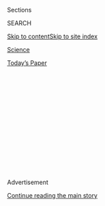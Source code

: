 <div id="app">

<div>

<div>

<div>

<div class="NYTAppHideMasthead css-1q2w90k e1suatyy0">

<div class="section css-ui9rw0 e1suatyy2">

<div class="css-eph4ug er09x8g0">

<div class="css-6n7j50">

</div>

<span class="css-1dv1kvn">Sections</span>

<div class="css-10488qs">

<span class="css-1dv1kvn">SEARCH</span>

</div>

[Skip to content](#site-content)[Skip to site
index](#site-index)

</div>

<div id="masthead-section-label" class="css-1wr3we4 eaxe0e00">

[Science](https://www.nytimes.com/section/science)

</div>

<div class="css-10698na e1huz5gh0">

</div>

</div>

<div id="masthead-bar-one" class="section hasLinks css-15hmgas e1csuq9d3">

<div class="css-uqyvli e1csuq9d0">

</div>

<div class="css-1uqjmks e1csuq9d1">

</div>

<div class="css-9e9ivx">

[](https://myaccount.nytimes.com/auth/login?response_type=cookie&client_id=vi)

</div>

<div class="css-1bvtpon e1csuq9d2">

[Today’s
Paper](https://www.nytimes.com/section/todayspaper)

</div>

</div>

</div>

</div>

<div data-aria-hidden="false">

<div id="site-content" data-role="main">

<div>

<div class="css-1aor85t" style="opacity:0.000000001;z-index:-1;visibility:hidden">

<div class="css-1hqnpie">

<div class="css-epjblv">

<span class="css-17xtcya">[Science](/section/science)</span><span class="css-x15j1o">|</span><span class="css-fwqvlz">Trump’s
NASA Nominee, Jim Bridenstine, Confirmed by Senate on Party-Line
Vote</span>

</div>

<div class="css-k008qs">

<div class="css-1iwv8en">

<span class="css-18z7m18"></span>

<div>

</div>

</div>

<span class="css-1n6z4y">https://nyti.ms/2K0LBQb</span>

<div class="css-1705lsu">

<div class="css-4xjgmj">

<div class="css-4skfbu" data-role="toolbar" data-aria-label="Social Media Share buttons, Save button, and Comments Panel with current comment count" data-testid="share-tools">

  - 
  - 
  - 
  - 
    
    <div class="css-6n7j50">
    
    </div>

  - 

</div>

</div>

</div>

</div>

</div>

</div>

<div id="NYT_TOP_BANNER_REGION" class="css-13pd83m">

</div>

<div id="top-wrapper" class="css-1sy8kpn">

<div id="top-slug" class="css-l9onyx">

Advertisement

</div>

[Continue reading the main
story](#after-top)

<div class="ad top-wrapper" style="text-align:center;height:100%;display:block;min-height:250px">

<div id="top" class="place-ad" data-position="top" data-size-key="top">

</div>

</div>

<div id="after-top">

</div>

</div>

<div id="sponsor-wrapper" class="css-1hyfx7x">

<div id="sponsor-slug" class="css-19vbshk">

Supported by

</div>

[Continue reading the main
story](#after-sponsor)

<div id="sponsor" class="ad sponsor-wrapper" style="text-align:center;height:100%;display:block">

</div>

<div id="after-sponsor">

</div>

</div>

<div class="css-1vkm6nb ehdk2mb0">

# Trump’s NASA Nominee, Jim Bridenstine, Confirmed by Senate on Party-Line Vote

</div>

<div class="css-79elbk" data-testid="photoviewer-wrapper">

<div class="css-z3e15g" data-testid="photoviewer-wrapper-hidden">

</div>

<div class="css-1a48zt4 ehw59r15" data-testid="photoviewer-children">

![<span class="css-16f3y1r e13ogyst0" data-aria-hidden="true">Jim
Bridenstine, a Republican congressman from Oklahoma, will be the first
elected official to lead
NASA.</span><span class="css-cnj6d5 e1z0qqy90" itemprop="copyrightHolder"><span class="css-1ly73wi e1tej78p0">Credit...</span><span><span>Joel
Kowsky/NASA</span></span></span>](https://static01.nyt.com/images/2018/04/20/science/20NASA/20NASA-articleLarge.jpg?quality=75&auto=webp&disable=upscale)

</div>

</div>

<div class="css-xt80pu e12qa4dv0">

<div class="css-18e8msd">

<div class="css-vp77d3 epjyd6m0">

<div class="css-1baulvz">

By [<span class="css-1baulvz last-byline" itemprop="name">Kenneth
Chang</span>](http://www.nytimes.com/by/kenneth-chang)

</div>

</div>

  - April 19,
    2018

  - 
    
    <div class="css-4xjgmj">
    
    <div class="css-d8bdto" data-role="toolbar" data-aria-label="Social Media Share buttons, Save button, and Comments Panel with current comment count" data-testid="share-tools">
    
      - 
      - 
      - 
      - 
        
        <div class="css-6n7j50">
        
        </div>
    
      - 
    
    </div>
    
    </div>

</div>

</div>

<div class="section meteredContent css-1r7ky0e" name="articleBody" itemprop="articleBody">

<div class="css-1fanzo5 StoryBodyCompanionColumn">

<div class="css-53u6y8">

Seven and a half months after being nominated to lead NASA, Jim
Bridenstine finally gets to start his new job. His confirmation
following a vote in the Senate ends the longest span of time that NASA
has operated without a permanent leader, and comes with a vivid reminder
that few posts in Washington are now spared from partisan conflict.

On Thursday, the Senate confirmed Mr. Bridenstine, an Oklahoma
congressman, as the new NASA administrator in a stark partisan vote: 50
Republicans voting for him and 47 Democrats plus two independents
against. The vote lasted more than 45 minutes as Republicans waited for
Senator Jeff Flake of Arizona to cast his lot. The vote was also
punctuated by the [appearance of Senator Tammy
Duckworth](https://www.nytimes.com/2018/04/19/us/politics/baby-duckworth-senate-floor.html),
Democrat of Illinois, who cast her “no” vote on the Senate floor [with
her newborn daughter in
hand](https://twitter.com/LissandraVilla/status/987037761805930496).

</div>

</div>

<div class="css-nj25e3">

> Sen. Tammy Duckworth's baby makes her big debut on the Senate floor.  
>   
> Duckworth is the first sitting senator to give birth while in office,
> and the Senate unanimously passed a rule change to allow her to nurse
> her newborn on Senate floor. <https://t.co/mQPhab19Jk>
> [pic.twitter.com/pDqc2GiiMh](https://t.co/pDqc2GiiMh)
> 
> — World News Tonight (@ABCWorldNews)
> [April 19, 2018](https://twitter.com/ABCWorldNews/status/987049043779096576?ref_src=twsrc%5Etfw)

</div>

<div class="css-1fanzo5 StoryBodyCompanionColumn">

<div class="css-53u6y8">

Many who voted against him expressed concerns about his record of
partisanship as well as some statements questioning climate change, an
area of research in which the space agency plays a central role.

</div>

</div>

<div class="css-1fanzo5 StoryBodyCompanionColumn">

<div class="css-53u6y8">

Mr. Bridenstine takes over an agency in transition. While President
Obama talked of sending astronauts to Mars in a couple of decades, the
Trump administration has instead focused on a nearer, quicker goal: [to
return to the
moon](https://www.nytimes.com/2017/12/11/science/trump-moon-space-directive.html).
The administration has also [proposed getting NASA out of the business
of running the International Space
Station](https://www.nytimes.com/2018/02/11/science/nasa-budget-moon.html)
and instead spur commercial alternatives that do not yet exist.

Critics have questioned whether the agency’s new administrator is up to
the task.

Mr. Bridenstine, a former Navy pilot who is now in his third term in the
House of Representatives, has become immersed in space issues. In 2016,
he sponsored a bill called the [American Space Renaissance
Act](http://spacerenaissanceact.com/ "Website describing the American Space Renaissance Act."),
which proposed broad, ambitious goals for the nation’s space program,
including directing NASA to devise a 20-year plan. Although it did not
reach a vote, some of the ideas were incorporated into other
legislation.

But Democratic senators, led by Bill Nelson of Florida, opposed Mr.
Bridenstine for several reasons. For one, they said Mr. Bridenstine was
too political — he would be the first elected official to serve as NASA
administrator. During the confirmation hearings in November, Mr. Nelson
read back Mr. Bridenstine’s disparaging remarks about other politicians,
even other Republicans.

“I think what’s not right for NASA,” Mr. Nelson said during a speech on
the Senate floor on Wednesday, “is an administrator who is politically
divisive and who is not prepared to be the last in line to make that
fateful decision on ‘go’ or ‘no go’ for launch.”

Mr. Bridenstine also has no experience running a large government
bureaucracy. The expectation was that someone with that type of
background would be tapped to be NASA’s deputy administrator to handle
more of the day-to-day management. However, the Trump administration has
yet to nominate anyone for that position.

</div>

</div>

<div class="css-1fanzo5 StoryBodyCompanionColumn">

<div class="css-53u6y8">

On Wednesday, the Project on Government Oversight, an independent
watchdog organization, [raised questions about Mr. Bridenstine’s actions
as executive director of the Tulsa Air and Space Museum and
Planetarium](https://www.thedailybeast.com/how-trumps-nasa-nominee-used-a-nonprofit-he-ran-to-benefit-himself)
from 2008 to 2010, before he ran for Congress.

One of the events that he organized as executive was an air show in 2010
featuring races by rocket-powered airplanes — by a business he had
personally invested in. That could be considered “self-dealing,” where a
nonprofit official directs money from the organization toward a
commercial venture the official has a stake in.

Nick Schwellenbach, director of investigations at the watchdog
organization, said Mr. Bridenstine’s actions at the museum raise
concerns given that the administrator oversees an agency with a $20
billion budget and more than 18,000 employees.

“Someone in that position needs to set a strong ethical tone, from the
top, about the proper use of taxpayer dollars,” Mr. Schwellenbach said
in an
interview.

</div>

</div>

<div style="max-width:100%;margin:0 auto">

<div class="css-17dprlf" data-id="100000005344693" data-slug="space-calendar-promo" style="max-width:1050px">

</div>

</div>

<div class="css-1fanzo5 StoryBodyCompanionColumn">

<div class="css-53u6y8">

“This is an old story, no there there,” said Sheryl Kaufman, Mr.
Bridenstine’s communications director. “The accusations have been fully
refuted by members of the Board of Directors of the museum both in 2012
and again in September 2017.”

</div>

</div>

<div class="css-1fanzo5 StoryBodyCompanionColumn">

<div class="css-53u6y8">

Opponents also painted Mr. Bridenstine as a denier of climate change. In
a 2013 speech in the House of Representatives, Mr. Bridenstine sharply
criticized President Obama, saying his administration was spending too
much money on the issue and that Mr. Obama should apologize.

</div>

</div>

<div class="css-cfo9c3">

</div>

<div class="css-1fanzo5 StoryBodyCompanionColumn">

<div class="css-53u6y8">

Mr. Bridenstine has since moderated his public views, saying he supports
NASA research into the causes of extreme weather.

During his confirmation hearing, he agreed that human activity
“absolutely” contributed to climate change, but sparred with Senator
Brian Schatz, Democrat of Hawaii, over whether it was “a contributor” or
the “primary cause.”

Some opponents also cite Mr. Bridenstine’s conservative social views
like opposition to same-sex marriage. “I stand squarely in support of
traditional marriage,” Mr. Bridenstine [wrote on his congressional
website](https://bridenstine.house.gov/news/documentsingle.aspx?DocumentID=46)
in July 2013.

In his confirmation hearing, Mr. Bridenstine tried to make a distinction
between views he espoused as a politician and how he would act as the
manager of a large federal agency. “I want to make sure that NASA
remains, as you said, apolitical,” Mr. Bridenstine said to Mr. Nelson.

The previous administrator, [Charles F. Bolden
Jr.](http://www.nytimes.com/2010/02/26/science/space/26nasa.html),
stepped down on Jan. 20, 2017, the first day of the Trump presidency.
Since then, a longtime NASA official, Robert Lightfoot Jr., has been
filling in. By the time Mr. Bridenstine was officially nominated, on
Sept. 5, Mr. Lightfoot had already served 228 days, the longest span for
an acting administrator.

Mr. Lightfoot then served for another 226 days, until Thursday.

Mr. Bridenstine’s nomination languished, because although the
Republicans hold a 51-49 majority, he did not appear to have the
necessary votes for confirmation. Senator John McCain, Republican of
Arizona, was away for cancer treatment, while Marco Rubio, the other
Florida senator, a Republican, also expressed reservations about putting
a politician at the top of NASA.

</div>

</div>

<div class="css-1fanzo5 StoryBodyCompanionColumn">

<div class="css-53u6y8">

Then, last month, [Mr. Lightfoot announced plans to retire at the end of
April](https://www.nytimes.com/2018/03/12/science/robert-lightfoot-nasa-retirement.html).
That appears to have led Mr. Rubio to reluctantly change his mind.

</div>

</div>

<div class="css-cfo9c3">

</div>

<div class="css-1fanzo5 StoryBodyCompanionColumn">

<div class="css-53u6y8">

Still, Mr. Bridenstine’s confirmation was accompanied by last-minute
drama.

On Wednesday, a preliminary vote to limit debate on his nomination
unexpectedly deadlocked at 49-49 when Mr. Flake voted against it. (Two
senators, Ms. Duckworth and Mr. McCain, were absent.) Vice President
Mike Pence, who could have broken a 49-49 tie, was also out of town.

Mr. Flake then changed his vote to yes. He did not offer a detailed
explanation.

Other than the confirmation hearing, Mr. Bridenstine has spent much of
the last seven months keeping quiet. He largely stopped making any
public statements and voting on bills to avoid conflicts of interest.

He attended [the first meeting of the National Space Council
meeting](https://www.nytimes.com/2017/10/05/science/national-space-council-moon-pence.html),
a panel revived by the Trump administration to coordinate space issues
between various federal agencies, but did not speak or participate.

And during Mr. Trump’s State of the Union address in January, [he
brought a
guest](https://bridenstine.house.gov/news/documentsingle.aspx?DocumentID=868):
Bill Nye “the Science Guy.”

</div>

</div>

</div>

<div>

</div>

<div>

</div>

<div>

</div>

<div>

<div id="bottom-wrapper" class="css-1ede5it">

<div id="bottom-slug" class="css-l9onyx">

Advertisement

</div>

[Continue reading the main
story](#after-bottom)

<div id="bottom" class="ad bottom-wrapper" style="text-align:center;height:100%;display:block;min-height:90px">

</div>

<div id="after-bottom">

</div>

</div>

</div>

</div>

</div>

## Site Index

<div>

</div>

## Site Information Navigation

  - [© <span>2020</span> <span>The New York Times
    Company</span>](https://help.nytimes.com/hc/en-us/articles/115014792127-Copyright-notice)

<!-- end list -->

  - [NYTCo](https://www.nytco.com/)
  - [Contact
    Us](https://help.nytimes.com/hc/en-us/articles/115015385887-Contact-Us)
  - [Work with us](https://www.nytco.com/careers/)
  - [Advertise](https://nytmediakit.com/)
  - [T Brand Studio](http://www.tbrandstudio.com/)
  - [Your Ad
    Choices](https://www.nytimes.com/privacy/cookie-policy#how-do-i-manage-trackers)
  - [Privacy](https://www.nytimes.com/privacy)
  - [Terms of
    Service](https://help.nytimes.com/hc/en-us/articles/115014893428-Terms-of-service)
  - [Terms of
    Sale](https://help.nytimes.com/hc/en-us/articles/115014893968-Terms-of-sale)
  - [Site
    Map](https://spiderbites.nytimes.com)
  - [Help](https://help.nytimes.com/hc/en-us)
  - [Subscriptions](https://www.nytimes.com/subscription?campaignId=37WXW)

</div>

</div>

</div>

</div>
